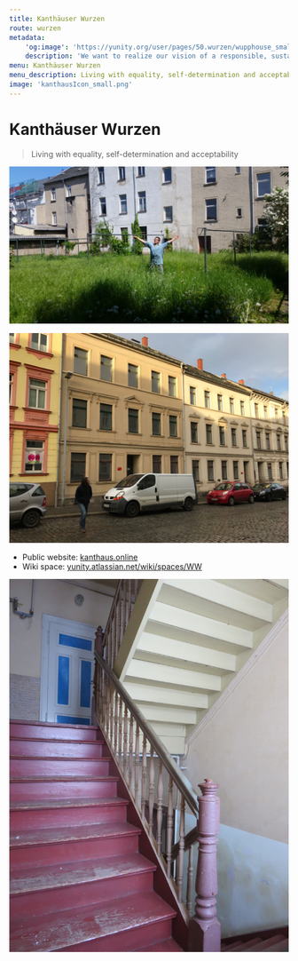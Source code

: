 ```yaml
---
title: Kanthäuser Wurzen
route: wurzen
metadata:
    'og:image': 'https://yunity.org/user/pages/50.wurzen/wupphouse_smallwithpadding.png'
    description: 'We want to realize our vision of a responsible, sustainable and open way of living'
menu: Kanthäuser Wurzen
menu_description: Living with equality, self-determination and acceptability
image: 'kanthausIcon_small.png'
---
```


# Kanthäuser Wurzen

> Living with equality, self-determination and acceptability

![](dougintheyard.jpg)

![](wurzenfront.jpg)

* Public website: [kanthaus.online](https://kanthaus.online/)
* Wiki space: [yunity.atlassian.net/wiki/spaces/WW](https://yunity.atlassian.net/wiki/display/WW/WuppHaus+Wurzen+Home)

![](wurzenstaircase.jpg)
